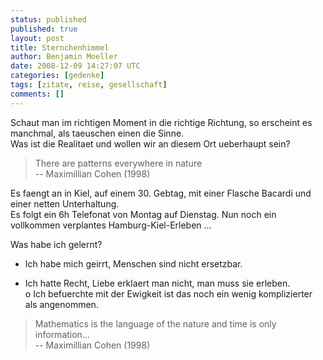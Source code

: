```yaml
---
status: published
published: true
layout: post
title: Sternchenhimmel
author: Benjamin Moeller
date: 2008-12-09 14:27:07 UTC
categories: [gedenke]
tags: [zitate, reise, gesellschaft]
comments: []
---
```


Schaut man im richtigen Moment in die richtige Richtung, so erscheint es manchmal, als taeuschen einen die Sinne.  
Was ist die Realitaet und wollen wir an diesem Ort ueberhaupt sein?

> There are patterns everywhere in nature  
> -- Maximillian Cohen (1998)  

Es faengt an in Kiel, auf einem 30. Gebtag, mit einer Flasche Bacardi und einer netten Unterhaltung.  
Es folgt ein 6h Telefonat von Montag auf Dienstag. Nun noch ein vollkommen verplantes Hamburg-Kiel-Erleben ...

Was habe ich gelernt?  
- Ich habe mich geirrt, Menschen sind nicht ersetzbar.  
+ Ich hatte Recht, Liebe erklaert man nicht, man muss sie erleben.  
o Ich befuerchte mit der Ewigkeit ist das noch ein wenig komplizierter als angenommen.  

> Mathematics is the language of the nature and time is only information...  
> -- Maximillian Cohen (1998)  

